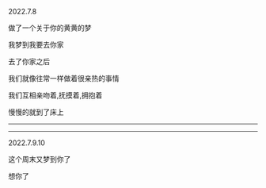 2022.7.8

做了一个关于你的黄黄的梦

我梦到我要去你家

去了你家之后

我们就像往常一样做着很亲热的事情

我们互相亲吻着,抚摸着,拥抱着

慢慢的就到了床上

-------------

--------------

2022.7.9.10

这个周末又梦到你了

想你了



